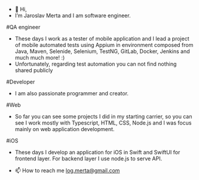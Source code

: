 - 👋 Hi,
- I’m Jaroslav Merta and I am software engineer.

#QA engineer

- These days I work as a tester of mobile application and I lead a project of mobile automated tests using Appium in environment composed from Java, Maven, Selenide, Selenium, TestNG, GitLab, Docker, Jenkins and much much more! :)
- Unfortunately, regarding test automation you can not find nothing shared publicly

#Developer

- I am also passionate programmer and creator.
  
#Web

- So far you can see some projects I did in my starting carrier, so you can see I work mostly with Typescript, HTML, CSS, Node.js and I was focus mainly on web application development.

#iOS

- These days I develop an application for iOS in Swift and SwiftUI for frontend layer. For backend layer I use node.js to serve API.



- 📫 How to reach me log.merta@gmail.com

<!---
jaroslavmerta/jaroslavmerta is a ✨ special ✨ repository because its `README.md` (this file) appears on your GitHub profile.
You can click the Preview link to take a look at your changes.

what still can be useful
- 💞️ I’m looking to collaborate on digital comics
--->
